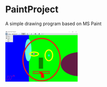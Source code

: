 # PaintProject
A simple drawing program based on MS Paint

<img src="Screenshot.png" width="45%" height="45%"/>
